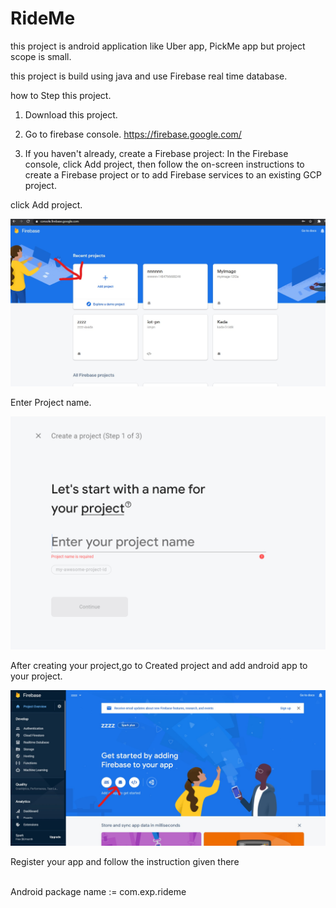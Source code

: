 # RideMe
this project is android application like Uber app, PickMe app but project scope is small.

this project is build using java and use Firebase real time database.

how to Step this project. 

1) Download this project.

2) Go to firebase console.
https://firebase.google.com/

3) If you haven't already, create a Firebase project: In the Firebase console, click Add project, then follow the on-screen instructions to create a Firebase project or to add Firebase services to an existing GCP project.

click Add project.

<img src="Screenshots/1.jpg" width="700" higth="700">

Enter Project name.

<img src="Screenshots/2.png" width="600" higth="600">



After creating your project,go to Created project and add android app  to your project.


<img src="Screenshots/3.jpg" width="800" higth="800">

Register your app and follow the instruction given there

  <br/>Android package name := com.exp.rideme
  





